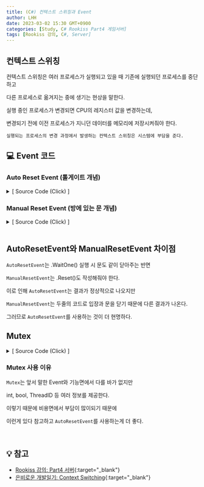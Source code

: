 ```yaml
---
title: (C#) 컨텍스트 스위칭과 Event
author: LHH
date: 2023-03-02 15:30 GMT+0900
categories: [Study, C# Rookiss Part4 게임서버]
tags: [Rookiss 강의, C#, Server]
---
```


## 컨텍스트 스위칭
컨텍스트 스위칭은 여러 프로세스가 실행되고 있을 때 기존에 실행되던 프로세스를 중단하고

다른 프로세스로 옮겨지는 중에 생기는 현상을 말한다.

실행 중인 프로세스가 변경되면 CPU의 레지스터 값을 변경하는데,

변경되기 전에 이전 프로세스가 지니던 데이터를 메모리에 저장시켜줘야 한다.

`실행되는 프로세스의 변경 과정에서 발생하는 컨텍스트 스위칭은 시스템에 부담을 준다.`

## 💻 Event 코드
### Auto Reset Event (톨게이트 개념)
<details>
<summary> [ Source Code (Click) ] </summary>
<div markdown="1">

```cs
class Lock
{
    // bool <- 커널
    AutoResetEvent _available = new AutoResetEvent(true);    // 애를 쓰는게 더 현명함!

    public void Acquire()
    {
        // 톨게이트를 통과하면 문이 자동으로 닫히는 개념
        _available.WaitOne();   // 입장 시도 ( _available.Reset(); 포함됨.)
    }

    public void Release()
    {
        _available.Set();       // 문을 열어준다.
    }
}
```

</div>
</details>

### Manual Reset Event (방에 있는 문 개념)
<details>
<summary> [ Source Code (Click) ] </summary>
<div markdown="1">

```cs
class Lock
{
    ManualResetEvent _available = new ManualResetEvent(true);

    public void Acquire()
    {
        // 방문에 들어가면 수동으로 닫는 개념
        _available.WaitOne();   // 입장 시도
        _available.Reset();     // 문을 닫는다.
    }

    public void Release()
    {
        _available.Set();       // 문을 열어준다.
    }
}
```

</div>
</details>

<br>

## AutoResetEvent와 ManualResetEvent 차이점
`AutoResetEvent`는 .WaitOne() 실행 시 문도 같이 닫아주는 반면

`ManualResetEvent`는 .Reset()도 작성해줘야 한다.

이로 인해 `AutoResetEvent`는 결과가 정상적으로 나오지만

`ManualResetEvent`는 두줄의 코드로 입장과 문을 닫기 때문에 다른 결과가 나온다.

그러므로 `AutoResetEvent`를 사용하는 것이 더 현명하다.

## Mutex
<details>
<summary> [ Source Code (Click) ] </summary>
<div markdown="1">

```cs
static int _num = 0;
static Mutex _lock = new Mutex();

static void Thread_1()
{
    for(int i=0; i<1000000; i++)
    {
        _lock.WaitOne();
        _num++;
        _lock.ReleaseMutex();
    }
}

static void Thread_2()
{
    for(int i=0; i<1000000; i++)
    {
        _lock.WaitOne();
        _num--;
        _lock.ReleaseMutex();
    }
}
```

</div>
</details>

### Mutex 사용 이유
`Mutex`는 앞서 말한 Event와 기능면에서 다를 바가 없지만

int, bool, ThreadID 등 여러 정보를 제공한다.

이렇기 때문에 비용면에서 부담이 많이되기 때문에

이런게 있다 참고하고 `AutoResetEvent`를 사용하는게 더 좋다.

<br>

## 💡 참고
- [Rookiss 강의: Part4 서버](https://www.inflearn.com/course/%EC%9C%A0%EB%8B%88%ED%8B%B0-mmorpg-%EA%B0%9C%EB%B0%9C-part4){:target="_blank"}
- [은비로운 개발일기: Context Switching](https://agh2o.tistory.com/12){:target="_blank"}